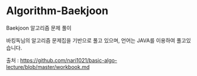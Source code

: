 # Algorithm-Baekjoon
Baekjoon 알고리즘 문제 풀이

바킹독님의 알고리즘 문제집을 기반으로 풀고 있으며,
언어는 JAVA를 이용하여 풀고있습니다.

출처 : https://github.com/nari1021/basic-algo-lecture/blob/master/workbook.md